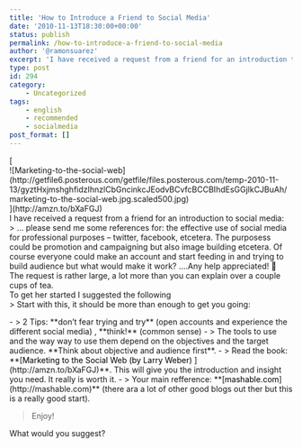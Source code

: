```yaml
---
title: 'How to Introduce a Friend to Social Media'
date: '2010-11-13T18:30:00+00:00'
status: publish
permalink: /how-to-introduce-a-friend-to-social-media
author: '@ramonsuarez'
excerpt: 'I have received a request from a friend for an introduction to social media: ... please send me some references for: the effective use of social media for professional purposes - twitter, facebook, etcetera. The purposess could be promotion and ca...'
type: post
id: 294
category:
    - Uncategorized
tags:
    - english
    - recommended
    - socialmedia
post_format: []
---
```

<div><div>[<div class="p_embed p_image_embed">![Marketing-to-the-social-web](http://getfile6.posterous.com/getfile/files.posterous.com/temp-2010-11-13/gyztHxjmshghfidzIhnzlCbGncinkcJEodvBCvfcBCCBIhdEsGGjlkCJBuAh/marketing-to-the-social-web.jpg.scaled500.jpg)</div>](http://amzn.to/bXaFGJ)</div><div>I have received a request from a friend for an introduction to social media: </div></div><div>> … please send me some references for: the effective use of social media for professional purposes – twitter, facebook, etcetera. The purposess could be promotion and campaigning but also image building etcetera. Of course everyone could make an account and start feeding in and trying to build audience but what would make it work? ….Any help appreciated! 🙂

<div class="gmail_quote"><div>The request is rather large, a lot more than you can explain over a couple cups of tea. </div><div>To get her started I suggested the following </div>> Start with this, it should be more than enough to get you going:

> 

<div>- > 2 Tips: **don’t fear trying and try** (open accounts and experience the different social media) , **think!** (common sense)
- > The tools to use and the way way to use them depend on the objectives and the target audience. **Think about objective and audience first**.
- > Read the book: **[<span style="color:#000000;">Marketing to the Social Web (by Larry Weber) </span>](http://amzn.to/bXaFGJ)**. This will give you the introduction and insight you need. It really is worth it.
- > Your main refference: **[<span style="color:#000000;">mashable.com</span>](http://mashable.com)** (there ara a lot of other good blogs out ther but this is a really good start).

> Enjoy!

<div>What would you suggest? </div></div></div></div>
